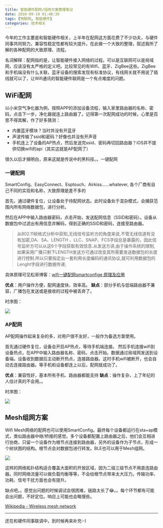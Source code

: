 ```yaml
---
title: 智能硬件配网/组网方案整理笔记
date: 2016-09-19 01:48:39
tags: [物联网, 智能硬件]
categories: 技术相关
---
```


今年的工作主要是和智能硬件相关，上半年在配网这方面花费了不少功夫，与硬件同事共同努力，兼容性稳定性都有较大提升。在此做一个大致的整理，叙述我所了解的各种配网的大致原理、流程。


名词解释：配网指的是，让智能硬件接入网络的过程。可以是互联网可以是局域网，应该没有太严格的定义吧。比较常见的有Wifi、蓝牙、ZigBee这些。ZigBee和手机端没有什么关联，蓝牙设备的搜索发现有标准协议，有线网关就不用说了插线就可以了，让Wifi通讯的智能硬件联网是一个有点难度的问题。

## WiFi配网

以小米空气净化器为例，按照APP的添加设备流程，输入家里路由器的名称、密码，点击下一步，净化器就连上路由器了。记得第一次配网成功的时候，心里是百思不得其解，作了好多猜测：
	
- 内置蓝牙模块？当时并没有开蓝牙
- 声波传输了ssid和密码？好像也并没有开声音
- 手机连上了设备的AP热点，然后发送完ssid、密码再切回路由器？iOS并不提供切换wifi的api（其实这就是AP配网了）

很久以后才搞明白，原来这就是传说中的黑科技。。一键配网

<!-- more -->

### 一键配网

SmartConfig、EasyConnect、Esptouch、Airkiss……whatever, 各个厂商有自己不同的实现和名称，大致原理是差不多的

首先，通过硬件复位，让设备处于待配网状态。此时设备处于混杂模式，会捕获范围内所有网络数据包，进行分析。

然后在APP中输入路由器密码，点击开始，发送配网信息（SSID和密码）。设备从数据包中过滤出有用信息并解码，得到正确的SSID和密码，连接至路由器。

>从802.11帧格式分析中获知,无线信号监听方的角度来说,不管无线信道有没有加密,DA、SA、LENGTH 、LLC、SNAP、FCS字段总是暴露的，因此信号监听方可以从这6个字段获取有效信息.从发送方讲,由于操作系统的限制,如果采用广播只剩下LENGTH发送方可通过改变其所需要发送数据包的长度进行控制.所以只要指定出一套利用长度编码的通讯协议,就可利用数据包的Lenght字段进行数据传递;

具体原理可见松哥博客：[wifi一键配网smartconfige 原理及应用](http://blog.csdn.net/flyingcys/article/details/49283273)

**优点**：用户操作方便，配网速度快，效率高。
**缺点**：部分手机与低端路由器不兼容，广播包在发送或是接收的过程中被丢弃了。

时序图：

![](smartconfig.svg)

### AP配网

AP配网操作起来复杂的多，对用户很不友好，一般作为备选方案使用。

首先通过硬件复位，设备会开启AP热点，等待手机端连接。
然后手机连接wifi到设备热点，在APP中输入路由器名称、密码，点击开始。数据通过局域网发送到设备端。设备收到数据后主动断开热点，连接路由器。这时手机wifi被断开，也会自动去连接路由器。等手机和设备都连上以后，配网就成功了。

**优点**：兼容性好，基本所有手机、路由器都能支持
**缺点**：操作复杂，上了年纪的人估计真的不会用。。

时序图：

![](apconfig.svg)


## Mesh组网方案

Wifi Mesh网络的配网也可以使用SmartConfig。最终每个设备都运行在sta+ap模式，类似路由器中继/桥接的感觉。多个设备都配置上路由器之后，他们会互相进行协商，只留一个设备作为根节点连接到路由器，另外的设备作为子节点，形成一个树状图的结构。根节点会对数据包进行转发。BLE也可以用于Mesh组网。

![](mesh.jpg)

这样的网络拓扑结构适合覆盖大面积的开放区域，因为二级三级节点不用直连路由器。同时网络流量可以做负载均衡等等，不会给根节点带来太大压力。传输功率、功耗、信号干扰方面也会有提升。

缺点吧。。感觉出问题的时候调试会很困难，链路太长了😂。。每个环节都有可能会出问题，不好定位。响应上可能也会略慢些。

[Wikipedia - Wireless mesh network
](https://en.wikipedia.org/wiki/Wireless_mesh_network)

----
还在和硬件同事联调中，到时候再来补充:-)